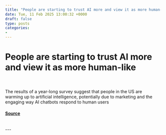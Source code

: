 ```yaml
---
title: "People are starting to trust AI more and view it as more human-like"
date: Tue, 11 Feb 2025 13:00:32 +0000
draft: false
type: posts
categories: 
- 
---
```

# People are starting to trust AI more and view it as more human-like

<br/>

<br/>
The results of a year-long survey suggest that people in the US are warming up to artificial intelligence, potentially due to marketing and the engaging way AI chatbots respond to human users

#### [Source](https://www.newscientist.com/article/2467435-people-are-starting-to-trust-ai-more-and-view-it-as-more-human-like/?utm_campaign=RSS%7CNSNS&utm_source=NSNS&utm_medium=RSS&utm_content=technology)

<br/>
---
